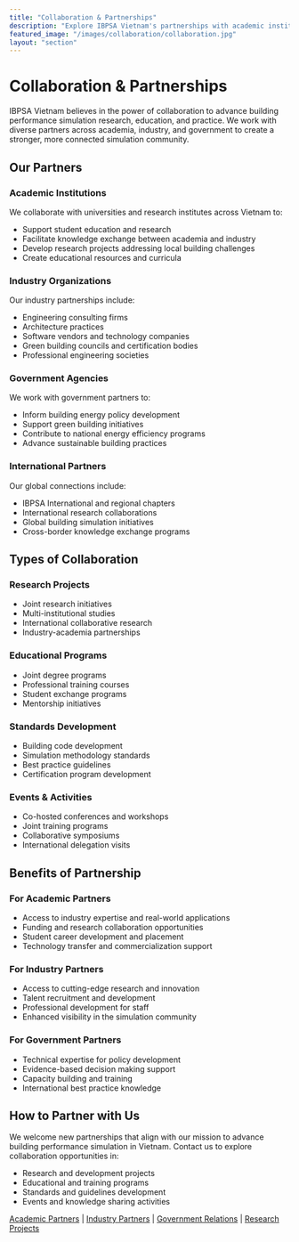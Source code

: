 ```yaml
---
title: "Collaboration & Partnerships"
description: "Explore IBPSA Vietnam's partnerships with academic institutions, industry organizations, government agencies, and research projects advancing building performance simulation."
featured_image: "/images/collaboration/collaboration.jpg"
layout: "section"
---
```


# Collaboration & Partnerships

IBPSA Vietnam believes in the power of collaboration to advance building performance simulation research, education, and practice. We work with diverse partners across academia, industry, and government to create a stronger, more connected simulation community.

## Our Partners

### Academic Institutions
We collaborate with universities and research institutes across Vietnam to:
- Support student education and research
- Facilitate knowledge exchange between academia and industry
- Develop research projects addressing local building challenges
- Create educational resources and curricula

### Industry Organizations
Our industry partnerships include:
- Engineering consulting firms
- Architecture practices
- Software vendors and technology companies
- Green building councils and certification bodies
- Professional engineering societies

### Government Agencies
We work with government partners to:
- Inform building energy policy development
- Support green building initiatives
- Contribute to national energy efficiency programs
- Advance sustainable building practices

### International Partners
Our global connections include:
- IBPSA International and regional chapters
- International research collaborations
- Global building simulation initiatives
- Cross-border knowledge exchange programs

## Types of Collaboration

### Research Projects
- Joint research initiatives
- Multi-institutional studies
- International collaborative research
- Industry-academia partnerships

### Educational Programs
- Joint degree programs
- Professional training courses
- Student exchange programs
- Mentorship initiatives

### Standards Development
- Building code development
- Simulation methodology standards
- Best practice guidelines
- Certification program development

### Events & Activities
- Co-hosted conferences and workshops
- Joint training programs
- Collaborative symposiums
- International delegation visits

## Benefits of Partnership

### For Academic Partners
- Access to industry expertise and real-world applications
- Funding and research collaboration opportunities
- Student career development and placement
- Technology transfer and commercialization support

### For Industry Partners
- Access to cutting-edge research and innovation
- Talent recruitment and development
- Professional development for staff
- Enhanced visibility in the simulation community

### For Government Partners
- Technical expertise for policy development
- Evidence-based decision making support
- Capacity building and training
- International best practice knowledge

## How to Partner with Us

We welcome new partnerships that align with our mission to advance building performance simulation in Vietnam. Contact us to explore collaboration opportunities in:

- Research and development projects
- Educational and training programs
- Standards and guidelines development
- Events and knowledge sharing activities

[Academic Partners](/collaboration/academic/) | [Industry Partners](/collaboration/industry/) | [Government Relations](/collaboration/government/) | [Research Projects](/collaboration/research/)
